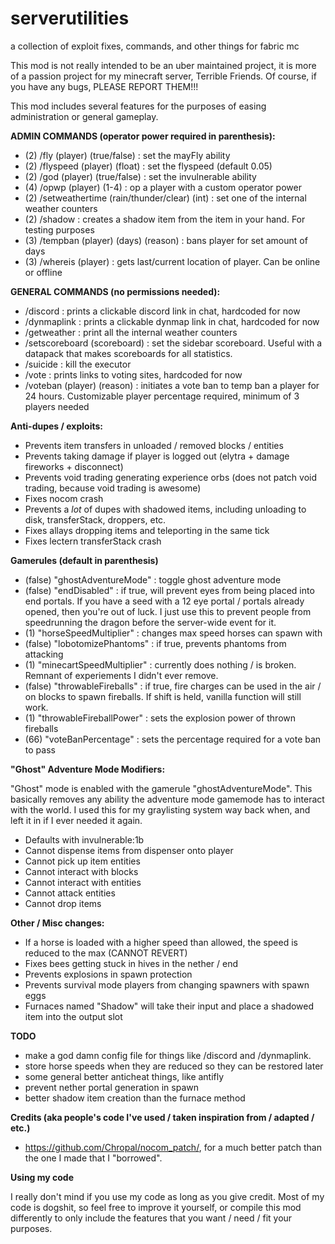 # serverutilities
a collection of exploit fixes, commands, and other things for fabric mc


This mod is not really intended to be an uber maintained project, it is more of a passion project for my minecraft server, Terrible Friends. Of course, if you have any bugs, PLEASE REPORT THEM!!!

This mod includes several features for the purposes of easing administration or general gameplay.


**ADMIN COMMANDS (operator power required in parenthesis):**
  - (2) /fly (player) (true/false) : set the mayFly ability
  - (2) /flyspeed (player) (float) : set the flyspeed (default 0.05)
  - (2) /god (player) (true/false) : set the invulnerable ability
  - (4) /opwp (player) (1-4) : op a player with a custom operator power
  - (2) /setweathertime (rain/thunder/clear) (int) : set one of the internal weather counters
  - (2) /shadow : creates a shadow item from the item in your hand. For testing purposes
  - (3) /tempban (player) (days) (reason) : bans player for set amount of days
  - (3) /whereis (player) : gets last/current location of player. Can be online or offline
  
  
**GENERAL COMMANDS (no permissions needed):**
  - /discord : prints a clickable discord link in chat, hardcoded for now
  - /dynmaplink : prints a clickable dynmap link in chat, hardcoded for now
  - /getweather : print all the internal weather counters
  - /setscoreboard (scoreboard) : set the sidebar scoreboard. Useful with a datapack that makes scoreboards for all statistics.
  - /suicide : kill the executor
  - /vote : prints links to voting sites, hardcoded for now
  - /voteban (player) (reason) : initiates a vote ban to temp ban a player for 24 hours. Customizable player percentage required, minimum of 3 players needed

  
**Anti-dupes / exploits:**
  - Prevents item transfers in unloaded / removed blocks / entities
  - Prevents taking damage if player is logged out (elytra + damage fireworks + disconnect)
  - Prevents void trading generating experience orbs (does not patch void trading, because void trading is awesome)
  - Fixes nocom crash
  - Prevents a *lot* of dupes with shadowed items, including unloading to disk, transferStack, droppers, etc.
  - Fixes allays dropping items and teleporting in the same tick
  - Fixes lectern transferStack crash

**Gamerules (default in parenthesis)**
  - (false) "ghostAdventureMode" : toggle ghost adventure mode
  - (false) "endDisabled" : if true, will prevent eyes from being placed into end portals. If you have a seed with a 12 eye portal / portals already opened, then you're out of luck. I just use this to prevent people from speedrunning the dragon before the server-wide event for it.  
  - (1) "horseSpeedMultiplier" : changes max speed horses can spawn with
  - (false) "lobotomizePhantoms" :  if true, prevents phantoms from attacking  
  - (1) "minecartSpeedMultiplier" : currently does nothing / is broken. Remnant of experiements I didn't ever remove.
  - (false) "throwableFireballs" : if true, fire charges can be used in the air / on blocks to spawn fireballs. If shift is held, vanilla function will still work.
  - (1) "throwableFireballPower" : sets the explosion power of thrown fireballs
  - (66) "voteBanPercentage" : sets the percentage required for a vote ban to pass
  
  
**"Ghost" Adventure Mode Modifiers:**
  
  "Ghost" mode is enabled with the gamerule "ghostAdventureMode". This basically removes any ability the adventure mode gamemode has to interact with the world. I used this for my graylisting system way back when, and left it in if I ever needed it again.
  
  - Defaults with invulnerable:1b
  - Cannot dispense items from dispenser onto player
  - Cannot pick up item entities
  - Cannot interact with blocks
  - Cannot interact with entities
  - Cannot attack entities
  - Cannot drop items
  
**Other / Misc changes:**
  - If a horse is loaded with a higher speed than allowed, the speed is reduced to the max (CANNOT REVERT)
  - Fixes bees getting stuck in hives in the nether / end
  - Prevents explosions in spawn protection
  - Prevents survival mode players from changing spawners with spawn eggs
  - Furnaces named "Shadow" will take their input and place a shadowed item into the output slot
  

**TODO**
  - make a god damn config file for things like /discord and /dynmaplink.
  - store horse speeds when they are reduced so they can be restored later
  - some general better anticheat things, like antifly
  - prevent nether portal generation in spawn
  - better shadow item creation than the furnace method


**Credits (aka people's code I've used / taken inspiration from / adapted / etc.)**
- https://github.com/Chropal/nocom_patch/, for a much better patch than the one I made that I "borrowed".

**Using my code**

I really don't mind if you use my code as long as you give credit. Most of my code is dogshit, so feel free to improve it yourself, or compile this mod differently to only include the features that you want / need / fit your purposes.
